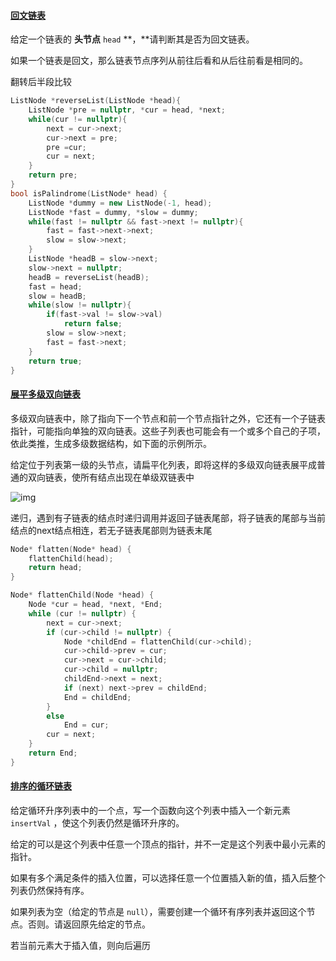 #### [回文链表](https://leetcode-cn.com/problems/aMhZSa/)

给定一个链表的 **头节点** `head` **，**请判断其是否为回文链表。

如果一个链表是回文，那么链表节点序列从前往后看和从后往前看是相同的。



翻转后半段比较

```c++
ListNode *reverseList(ListNode *head){
    ListNode *pre = nullptr, *cur = head, *next;
    while(cur != nullptr){
        next = cur->next;
        cur->next = pre;
        pre =cur;
        cur = next;
    }
    return pre;
}
bool isPalindrome(ListNode* head) {
    ListNode *dummy = new ListNode(-1, head);
    ListNode *fast = dummy, *slow = dummy;
    while(fast != nullptr && fast->next != nullptr){
        fast = fast->next->next;
        slow = slow->next;
    }
    ListNode *headB = slow->next;
    slow->next = nullptr;
    headB = reverseList(headB);
    fast = head;
    slow = headB;
    while(slow != nullptr){
        if(fast->val != slow->val)
            return false;
        slow = slow->next;
        fast = fast->next;
    }
    return true;
}
```

#### [展平多级双向链表](https://leetcode-cn.com/problems/Qv1Da2/)

多级双向链表中，除了指向下一个节点和前一个节点指针之外，它还有一个子链表指针，可能指向单独的双向链表。这些子列表也可能会有一个或多个自己的子项，依此类推，生成多级数据结构，如下面的示例所示。

给定位于列表第一级的头节点，请扁平化列表，即将这样的多级双向链表展平成普通的双向链表，使所有结点出现在单级双链表中

![img](https://assets.leetcode-cn.com/aliyun-lc-upload/uploads/2018/10/12/multilevellinkedlist.png)



递归，遇到有子链表的结点时递归调用并返回子链表尾部，将子链表的尾部与当前结点的next结点相连，若无子链表尾部则为链表末尾

```c++
Node* flatten(Node* head) {
	flattenChild(head);
	return head;
}

Node* flattenChild(Node *head) {
	Node *cur = head, *next, *End;
	while (cur != nullptr) {
		next = cur->next;
		if (cur->child != nullptr) {
			Node *childEnd = flattenChild(cur->child);
			cur->child->prev = cur;
			cur->next = cur->child;
			cur->child = nullptr;
			childEnd->next = next;
			if (next) next->prev = childEnd;
			End = childEnd;
		}
		else
			End = cur;
		cur = next;
	}
	return End;
}    
```

#### [排序的循环链表](https://leetcode-cn.com/problems/4ueAj6/)

给定循环升序列表中的一个点，写一个函数向这个列表中插入一个新元素 `insertVal` ，使这个列表仍然是循环升序的。

给定的可以是这个列表中任意一个顶点的指针，并不一定是这个列表中最小元素的指针。

如果有多个满足条件的插入位置，可以选择任意一个位置插入新的值，插入后整个列表仍然保持有序。

如果列表为空（给定的节点是 `null`），需要创建一个循环有序列表并返回这个节点。否则。请返回原先给定的节点。



若当前元素大于插入值，则向后遍历